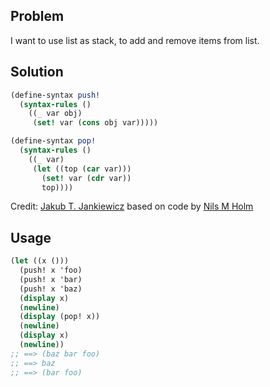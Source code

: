 ## Problem

I want to use list as stack, to add and remove items from list.

## Solution

```scheme
(define-syntax push!
  (syntax-rules ()
    ((_ var obj)
     (set! var (cons obj var)))))

(define-syntax pop!
  (syntax-rules ()
    ((_ var)
     (let ((top (car var)))
       (set! var (cdr var))
       top))))
```

Credit: [Jakub T. Jankiewicz](https://jcubic.pl/me) based on code by [Nils M Holm](http://t3x.org/)

## Usage

```scheme
(let ((x ()))
  (push! x 'foo)
  (push! x 'bar)
  (push! x 'baz)
  (display x)
  (newline)
  (display (pop! x))
  (newline)
  (display x)
  (newline))
;; ==> (baz bar foo)
;; ==> baz
;; ==> (bar foo)
```